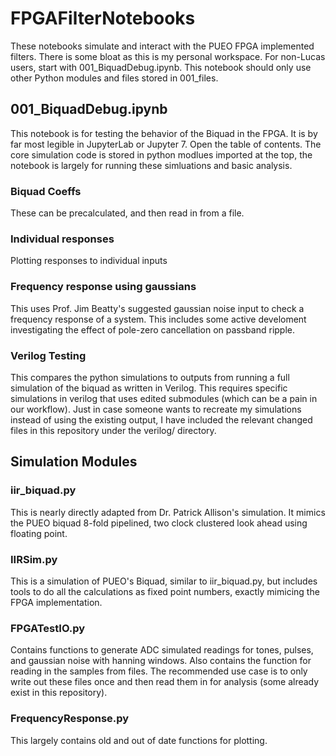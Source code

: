 # FPGAFilterNotebooks
These notebooks simulate and interact with the PUEO FPGA implemented filters. There is some bloat as this is my personal workspace. For non-Lucas users, start with 001_BiquadDebug.ipynb. This notebook should only use other Python modules and files stored in 001_files.

## 001_BiquadDebug.ipynb
This notebook is for testing the behavior of the Biquad in the FPGA. It is by far most legible in JupyterLab or Jupyter 7. Open the table of contents. The core simulation code is stored in python modlues imported at the top, the notebook is largely for running these simluations and basic analysis.

### Biquad Coeffs
These can be precalculated, and then read in from a file.

### Individual responses
Plotting responses to individual inputs

### Frequency response using gaussians
This uses Prof. Jim Beatty's suggested gaussian noise input to check a frequency response of a system. This includes some active develoment investigating the effect of pole-zero cancellation on passband ripple.

### Verilog Testing
This compares the python simulations to outputs from running a full simulation of the biquad as written in Verilog. This requires specific simulations in verilog that uses edited submodules (which can be a pain in our workflow). Just in case someone wants to recreate my simulations instead of using the existing output, I have included the relevant changed files in this repository under the verilog/ directory.

## Simulation Modules
### iir_biquad.py
This is nearly directly adapted from Dr. Patrick Allison's simulation. It mimics the PUEO biquad 8-fold pipelined, two clock clustered look ahead using floating point.

### IIRSim.py
This is a simulation of PUEO's Biquad, similar to iir_biquad.py, but includes tools to do all the calculations as fixed point numbers, exactly mimicing the FPGA implementation.

### FPGATestIO.py
Contains functions to generate ADC simulated readings for tones, pulses, and gaussian noise with hanning windows. Also contains the function for reading in the samples from files. The recommended use case is to only write out these files once and then read them in for analysis (some already exist in this repository).

### FrequencyResponse.py
This largely contains old and out of date functions for plotting. 


